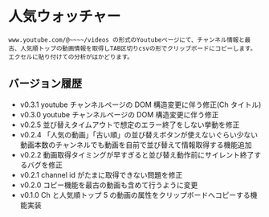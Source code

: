 # 人気ウォッチャー

    www.youtube.com/@~~~~/videos の形式のYoutubeページにて、チャンネル情報と最古、人気順トップの動画情報を取得しTAB区切りcsvの形でクリップボードにコピーします。
    エクセルに貼り付けての分析がはかどります。

## バージョン履歴

-   v0.3.1 youtube チャンネルページの DOM 構造変更に伴う修正(Ch タイトル)
-   v0.3.0 youtube チャンネルページの DOM 構造変更に伴う修正
-   v0.2.5 並び替えタイムアウトで想定のエラー終了をしない挙動を修正
-   v0.2.4 「人気の動画」「古い順」の並び替えボタンが使えないぐらい少ない動画本数のチャンネルでも動画を自前で並び替えて情報取得する機能追加
-   v0.2.2 動画取得タイミングが早すぎると並び替え動作前にサイレント終了するバグを修正
-   v0.2.1 channel id がたまに取得できない問題を修正
-   v0.2.0 コピー機能を最古の動画も含めて行うように変更
-   v0.1.0 Ch と人気順トップ 5 の動画の属性をクリップボードへコピーする機能実装
